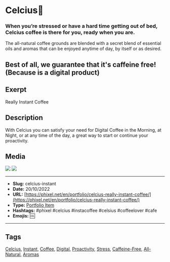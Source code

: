 # Celcius🥤
### When you’re stressed or have a hard time getting out of bed, Celcius coffee is there for you, ready when you are.

The all-natural coffee grounds are blended with a secret blend of essential oils and aromas that can be enjoyed anytime of day, by itself or as desired.

Best of all, we guarantee that it's caffeine free!
(Because is a digital product)
------------
## Exerpt
Really Instant Coffee
## Description
With Celcius you can satisfy your need for Digital Coffee in the Morning, at Night, or at any time of the day, a great way to start or continue your proactivity.
## Media
<img src="media/5daad8ca/celcius.png">
<img src="media/f42304d3/celcius.png">

------------
- **Slug:** celcius-instant
- **Date:** 20/10/2022
- **URL:** [https://phixel.net/en/portfolio/celcius-really-instant-coffee/](https://phixel.net/en/portfolio/celcius-really-instant-coffee/)
- **Type:** [Portfolio Item](#portfolio-item)
- **Hashtags:** #phixel #celcius #instacoffee #celsius #coffeelover #cafe
- **Emojis:** 🆒

------------
## Tags
[Celcius](#celcius), [Instant](#instant), [Coffee](#coffee), [Digital](#digital), [Proactivity](#proactivity), [Stress](#stress), [Caffeine-Free](#caffeine-free), [All-Natural](#all-natural), [Aromas](#aromas)
